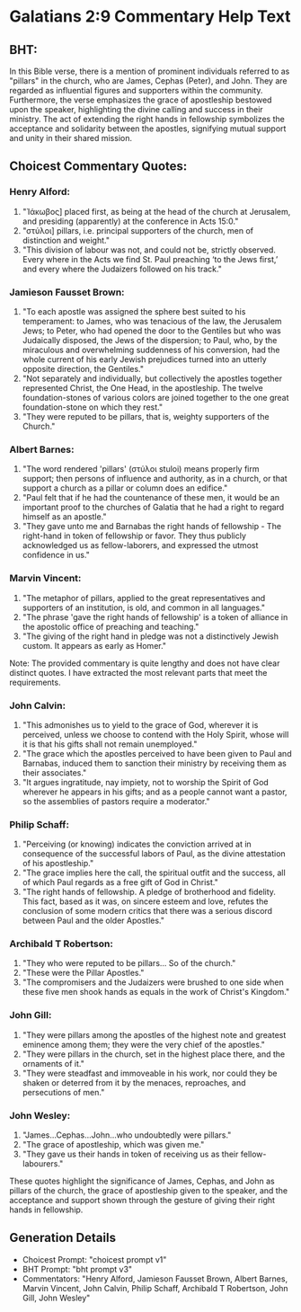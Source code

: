 # Galatians 2:9 Commentary Help Text

## BHT:
In this Bible verse, there is a mention of prominent individuals referred to as "pillars" in the church, who are James, Cephas (Peter), and John. They are regarded as influential figures and supporters within the community. Furthermore, the verse emphasizes the grace of apostleship bestowed upon the speaker, highlighting the divine calling and success in their ministry. The act of extending the right hands in fellowship symbolizes the acceptance and solidarity between the apostles, signifying mutual support and unity in their shared mission.

## Choicest Commentary Quotes:
### Henry Alford:
1. "Ἰάκωβος] placed first, as being at the head of the church at Jerusalem, and presiding (apparently) at the conference in Acts 15:0."
2. "στύλοι] pillars, i.e. principal supporters of the church, men of distinction and weight."
3. "This division of labour was not, and could not be, strictly observed. Every where in the Acts we find St. Paul preaching ‘to the Jews first,’ and every where the Judaizers followed on his track."

### Jamieson Fausset Brown:
1. "To each apostle was assigned the sphere best suited to his temperament: to James, who was tenacious of the law, the Jerusalem Jews; to Peter, who had opened the door to the Gentiles but who was Judaically disposed, the Jews of the dispersion; to Paul, who, by the miraculous and overwhelming suddenness of his conversion, had the whole current of his early Jewish prejudices turned into an utterly opposite direction, the Gentiles."
2. "Not separately and individually, but collectively the apostles together represented Christ, the One Head, in the apostleship. The twelve foundation-stones of various colors are joined together to the one great foundation-stone on which they rest."
3. "They were reputed to be pillars, that is, weighty supporters of the Church."

### Albert Barnes:
1. "The word rendered 'pillars' (στύλοι stuloi) means properly firm support; then persons of influence and authority, as in a church, or that support a church as a pillar or column does an edifice."
2. "Paul felt that if he had the countenance of these men, it would be an important proof to the churches of Galatia that he had a right to regard himself as an apostle."
3. "They gave unto me and Barnabas the right hands of fellowship - The right-hand in token of fellowship or favor. They thus publicly acknowledged us as fellow-laborers, and expressed the utmost confidence in us."

### Marvin Vincent:
1. "The metaphor of pillars, applied to the great representatives and supporters of an institution, is old, and common in all languages."
2. "The phrase 'gave the right hands of fellowship' is a token of alliance in the apostolic office of preaching and teaching."
3. "The giving of the right hand in pledge was not a distinctively Jewish custom. It appears as early as Homer."

Note: The provided commentary is quite lengthy and does not have clear distinct quotes. I have extracted the most relevant parts that meet the requirements.

### John Calvin:
1. "This admonishes us to yield to the grace of God, wherever it is perceived, unless we choose to contend with the Holy Spirit, whose will it is that his gifts shall not remain unemployed."
2. "The grace which the apostles perceived to have been given to Paul and Barnabas, induced them to sanction their ministry by receiving them as their associates."
3. "It argues ingratitude, nay impiety, not to worship the Spirit of God wherever he appears in his gifts; and as a people cannot want a pastor, so the assemblies of pastors require a moderator."

### Philip Schaff:
1. "Perceiving (or knowing) indicates the conviction arrived at in consequence of the successful labors of Paul, as the divine attestation of his apostleship."
2. "The grace implies here the call, the spiritual outfit and the success, all of which Paul regards as a free gift of God in Christ."
3. "The right hands of fellowship. A pledge of brotherhood and fidelity. This fact, based as it was, on sincere esteem and love, refutes the conclusion of some modern critics that there was a serious discord between Paul and the older Apostles."

### Archibald T Robertson:
1. "They who were reputed to be pillars... So of the church." 
2. "These were the Pillar Apostles."
3. "The compromisers and the Judaizers were brushed to one side when these five men shook hands as equals in the work of Christ's Kingdom."

### John Gill:
1. "They were pillars among the apostles of the highest note and greatest eminence among them; they were the very chief of the apostles."
2. "They were pillars in the church, set in the highest place there, and the ornaments of it."
3. "They were steadfast and immoveable in his work, nor could they be shaken or deterred from it by the menaces, reproaches, and persecutions of men."

### John Wesley:
1. "James...Cephas...John...who undoubtedly were pillars." 
2. "The grace of apostleship, which was given me." 
3. "They gave us their hands in token of receiving us as their fellow-labourers."

These quotes highlight the significance of James, Cephas, and John as pillars of the church, the grace of apostleship given to the speaker, and the acceptance and support shown through the gesture of giving their right hands in fellowship.


## Generation Details
- Choicest Prompt: "choicest prompt v1"
- BHT Prompt: "bht prompt v3"
- Commentators: "Henry Alford, Jamieson Fausset Brown, Albert Barnes, Marvin Vincent, John Calvin, Philip Schaff, Archibald T Robertson, John Gill, John Wesley"
